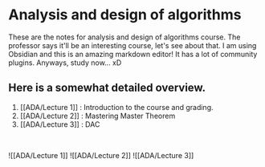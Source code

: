 # Analysis and design of algorithms
These are the notes for analysis and design of algorithms course. The professor says it'll be an interesting course, let's see about that. I am using Obsidian and this is an amazing markdown editor! It has a lot of community plugins. Anyways, study now... xD

## Here is a somewhat detailed overview.
1. [[ADA/Lecture 1]] : Introduction to the course and grading.
2. [[ADA/Lecture 2]] : Mastering Master Theorem
3. [[ADA/Lecture 3]] : DAC

<br>

![[ADA/Lecture 1]]
![[ADA/Lecture 2]]
![[ADA/Lecture 3]]

